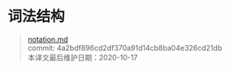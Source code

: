 # 词法结构

>[notation.md](https://github.com/rust-lang/reference/blob/master/src/lexical-structure.md)\
>commit: 4a2bdf896cd2df370a91d14cb8ba04e326cd21db \
>本译文最后维护日期：2020-10-17

<!-- 2020-10-25 -->
<!-- checked -->